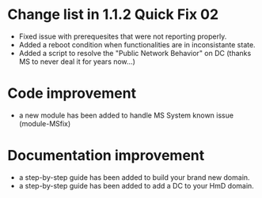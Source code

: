 # Change list in 1.1.2 Quick Fix 02
- Fixed issue with prerequesites that were not reporting properly.  
- Added a reboot condition when functionalities are in inconsistante state.  
- Added a script to resolve the "Public Network Behavior" on DC (thanks MS to never deal it for years now...)  

# Code improvement
- a new module has been added to handle MS System known issue (module-MSfix)  

# Documentation improvement
- a step-by-step guide has been added to build your brand new domain.  
- a step-by-step guide has been added to add a DC to your HmD domain.  